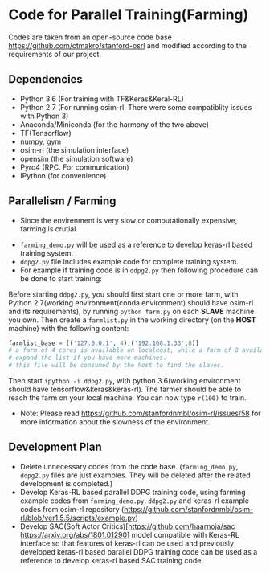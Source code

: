 # Code for Parallel Training(Farming)

Codes are taken from an open-source code base https://github.com/ctmakro/stanford-osrl and modified according to the requirements of our project.

## Dependencies

  - Python 3.6 (For training with TF&Keras&Keral-RL)
  - Python 2.7 (For running osim-rl. There were some compatiblity issues with Python 3) 
  - Anaconda/Miniconda (for the harmony of the two above)
  - TF(Tensorflow)
  - numpy, gym
  - osim-rl (the simulation interface)
  - opensim (the simulation software)
  - Pyro4 (RPC. For communication)
  - IPython (for convenience)

## Parallelism / Farming

* Since the envirenment is very slow or computationally expensive, farming is crutial. 
- `farming_demo.py` will be used as a reference to develop keras-rl based training system.
- `ddpg2.py` file includes example code for complete training system.
- For example if training code is in `ddpg2.py` then following procedure can be done to start training:

Before starting `ddpg2.py`, you should first start one or more farm, with Python 2.7(working environment(conda environment) should have osim-rl and its requirements), by running `python farm.py` on each **SLAVE** machine you own. Then create a `farmlist.py` in the working directory (on the **HOST** machine) with the following content:

```py
farmlist_base = [('127.0.0.1', 4),('192.168.1.33',8)]
# a farm of 4 cores is available on localhost, while a farm of 8 available on another machine.
# expand the list if you have more machines.
# this file will be consumed by the host to find the slaves.
```
Then start `ipython -i ddpg2.py`, with python 3.6(working environment should have tensorflow&keras&keras-rl). The farmer should be able to reach the farm on your local machine. You can now type `r(100)` to train.


* Note: Please read <https://github.com/stanfordnmbl/osim-rl/issues/58> for more information about the slowness of the environment.

## Development Plan

- Delete unnecessary codes from the code base. (`farming_demo.py`, `ddpg2.py` files are just examples. They will be deleted after the related development is completed.)
- Develop Keras-RL based parallel DDPG training code, using farming example codes from `farming_demo.py`, `ddpg2.py` and keras-rl example codes from osim-rl repository (https://github.com/stanfordnmbl/osim-rl/blob/ver1.5.5/scripts/example.py)
- Develop SAC(Soft Actor Critics)[https://github.com/haarnoja/sac https://arxiv.org/abs/1801.01290] model compatible with Keras-RL interface so that features of keras-rl can be used and previously developed keras-rl based parallel DDPG training code can be used as a reference to develop keras-rl based SAC training code.